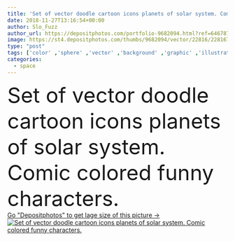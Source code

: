```yaml
---
title: 'Set of vector doodle cartoon icons planets of solar system. Comic colored funny characters.'
date: 2018-11-27T13:16:54+00:00
author: Slo_Fuzz
author_url: https://depositphotos.com/portfolio-9682094.html?ref=64678756
image: https://st4.depositphotos.com/thumbs/9682094/vector/22816/228167672/api_thumb_450.jpg?forcejpeg=true
type: "post"
tags: ['color' ,'sphere' ,'vector' ,'background' ,'graphic' ,'illustration' ,'design' ,'space' ,'isolated' ,'sky' ,'happy' ,'sun' ,'cute' ,'solar' ,'pattern' ,'cartoon' ,'kids' ,'character' ,'symbol' ,'star' ,'icon' ,'flat' ,'astrology' ,'education' ,'earth' ,'planet' ,'world' ,'science' ,'globe' ,'moon' ,'collection' ,'system' ,'astronomy' ,'galaxy' ,'universe' ,'orbit' ,'childish' ,'cosmos' ,'comet' ,'planetary' ,'satellite' ,'Venus' ,'mars' ,'mercury' ,'asteroid' ,'cosmo' ,'neptune' ,'jupiter' ,'saturn' ,'uranus' ]
categories: 
  - space
---
```

<div aling="center">
            <font size="60"> Set of vector doodle cartoon icons planets of solar system. Comic colored funny characters.</font>   
</div>
<div>
    <a href='https://st4.depositphotos.com/thumbs/9682094/vector/22816/228167672/api_thumb_450.jpg?forcejpeg=true?ref=64678756' target=_blank > Go "Depositphotos" to get lage size of this picture ->
        <img href='https://st4.depositphotos.com/thumbs/9682094/vector/22816/228167672/api_thumb_450.jpg?forcejpeg=true?ref=64678756' src='https://st4.depositphotos.com/9682094/22816/v/950/depositphotos_228167672-stock-illustration-set-vector-doodle-cartoon-icons.jpg?forcejpeg=true' alt='Set of vector doodle cartoon icons planets of solar system. Comic colored funny characters.' >
    </a>
</div>
